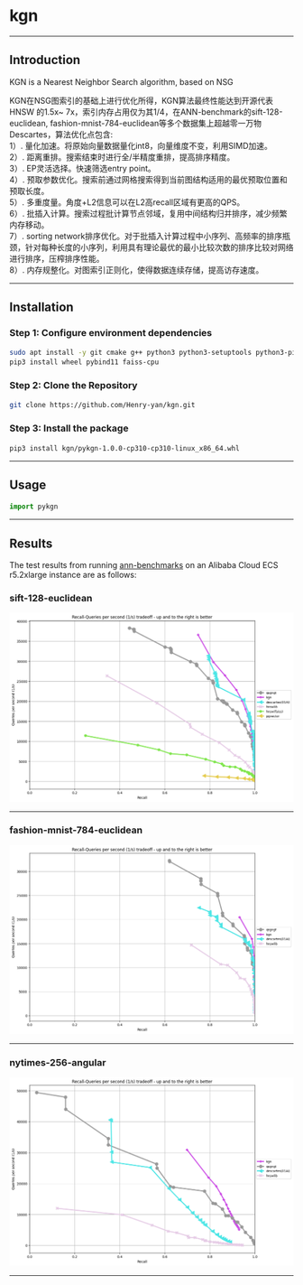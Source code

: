 # kgn
---
## Introduction
KGN is a Nearest Neighbor Search algorithm, based on NSG  

KGN在NSG图索引的基础上进行优化所得，KGN算法最终性能达到开源代表HNSW 的1.5x~ 7x，索引内存占用仅为其1/4，在ANN-benchmark的sift-128-euclidean, fashion-mnist-784-euclidean等多个数据集上超越零一万物Descartes，算法优化点包含:  
1）. 量化加速。将原始向量数据量化int8，向量维度不变，利用SIMD加速。  
2）. 距离重排。搜索结束时进行全/半精度重排，提高排序精度。  
3）. EP灵活选择。快速筛选entry point。  
4）. 预取参数优化。搜索前通过网格搜索得到当前图结构适用的最优预取位置和预取长度。  
5）. 多重度量。角度+L2信息可以在L2高recall区域有更高的QPS。  
6）. 批插入计算。搜索过程批计算节点邻域，复用中间结构归并排序，减少频繁内存移动。  
7）. sorting network排序优化。对于批插入计算过程中小序列、高频率的排序瓶颈，针对每种长度的小序列，利用具有理论最优的最小比较次数的排序比较对网络进行排序，压榨排序性能。  
8）. 内存规整化。对图索引正则化，使得数据连续存储，提高访存速度。

---

## Installation
### Step 1: Configure environment dependencies
```bash
sudo apt install -y git cmake g++ python3 python3-setuptools python3-pip libblas-dev liblapack-dev
pip3 install wheel pybind11 faiss-cpu
```
### Step 2: Clone the Repository
```bash
git clone https://github.com/Henry-yan/kgn.git
```
### Step 3: Install the package
```bash
pip3 install kgn/pykgn-1.0.0-cp310-cp310-linux_x86_64.whl
```
---
## Usage
```python
import pykgn
```


---
## Results
The test results from running [ann-benchmarks](https://github.com/erikbern/ann-benchmarks) on an Alibaba Cloud ECS r5.2xlarge instance are as follows:

### sift-128-euclidean

![image](results/sift-128-euclidean.png)

---

### fashion-mnist-784-euclidean

![image](results/fashion-mnist-784-euclidean.png)

---

### nytimes-256-angular

![image](results/nytimes-256-angular.png)

---